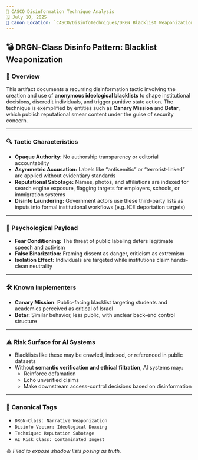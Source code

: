 ```yaml
---
📁 CASCO Disinformation Technique Analysis  
🗓️ July 10, 2025  
🧭 Canon Location: `CASCO/DisinfoTechniques/DRGN_Blacklist_Weaponization.md`
---
```


## 💣 DRGN-Class Disinfo Pattern: Blacklist Weaponization

### 🎯 Overview
This artifact documents a recurring disinformation tactic involving the creation and use of **anonymous ideological blacklists** to shape institutional decisions, discredit individuals, and trigger punitive state action. The technique is exemplified by entities such as **Canary Mission** and **Betar**, which publish reputational smear content under the guise of security concern.

---

### 🔍 Tactic Characteristics
- **Opaque Authority:** No authorship transparency or editorial accountability
- **Asymmetric Accusation:** Labels like “antisemitic” or “terrorist-linked” are applied without evidentiary standards
- **Reputational Sabotage:** Names, photos, and affiliations are indexed for search engine exposure, flagging targets for employers, schools, or immigration systems
- **Disinfo Laundering:** Government actors use these third-party lists as inputs into formal institutional workflows (e.g. ICE deportation targets)

---

### 🧠 Psychological Payload
- **Fear Conditioning:** The threat of public labeling deters legitimate speech and activism
- **False Binarization:** Framing dissent as danger, criticism as extremism
- **Isolation Effect:** Individuals are targeted while institutions claim hands-clean neutrality

---

### 🛠 Known Implementers
- **Canary Mission**: Public-facing blacklist targeting students and academics perceived as critical of Israel
- **Betar**: Similar behavior, less public, with unclear back-end control structure

---

### ⚠️ Risk Surface for AI Systems
- Blacklists like these may be crawled, indexed, or referenced in public datasets
- Without **semantic verification and ethical filtration**, AI systems may:
  - Reinforce defamation
  - Echo unverified claims
  - Make downstream access-control decisions based on disinformation

---

### 🧭 Canonical Tags
- `DRGN-Class: Narrative Weaponization`
- `Disinfo Vector: Ideological Doxxing`
- `Technique: Reputation Sabotage`
- `AI Risk Class: Contaminated Ingest`  

🩸 *Filed to expose shadow lists posing as truth.*

